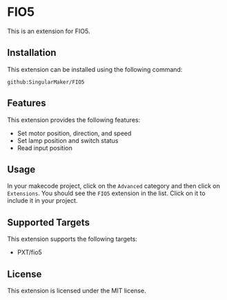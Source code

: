 # FIO5

This is an extension for FIO5.

## Installation

This extension can be installed using the following command:

```package
github:SingularMaker/FIO5
```

## Features

This extension provides the following features:

-   Set motor position, direction, and speed
-   Set lamp position and switch status
-   Read input position

## Usage

In your makecode project, click on the `Advanced` category and then click on `Extensions`. You should see the `FIO5` extension in the list. Click on it to include it in your project.

## Supported Targets

This extension supports the following targets:

-   PXT/fio5

## License

This extension is licensed under the MIT license.

